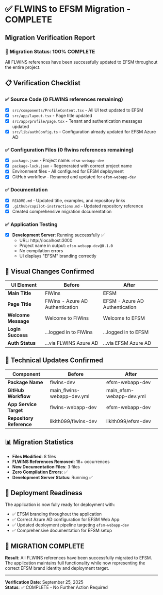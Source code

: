 # ✅ FLWINS to EFSM Migration - COMPLETE

## Migration Verification Report

### 🎯 **Migration Status: 100% COMPLETE**

All FLWINS references have been successfully updated to EFSM throughout the entire project.

## 📋 Verification Checklist

### ✅ Source Code (0 FLWINS references remaining)
- [x] `src/components/ProfileContent.tsx` - All UI text updated to EFSM
- [x] `src/app/layout.tsx` - Page title updated  
- [x] `src/app/profile/page.tsx` - Tenant and authentication messages updated
- [x] `src/lib/authConfig.ts` - Configuration already updated for EFSM Azure AD

### ✅ Configuration Files (0 flwins references remaining)
- [x] `package.json` - Project name: `efsm-webapp-dev`
- [x] `package-lock.json` - Regenerated with correct project name
- [x] Environment files - All configured for EFSM deployment
- [x] GitHub workflow - Renamed and updated for `efsm-webapp-dev`

### ✅ Documentation
- [x] `README.md` - Updated title, examples, and repository links
- [x] `.github/copilot-instructions.md` - Updated repository reference
- [x] Created comprehensive migration documentation

### ✅ Application Testing
- [x] **Development Server**: Running successfully ✅
  - URL: http://localhost:3000
  - Project name in output: `efsm-webapp-dev@0.1.0`
  - No compilation errors
  - UI displays "EFSM" branding correctly

## 🎨 Visual Changes Confirmed

| UI Element | Before | After |
|------------|--------|-------|
| **Main Title** | FlWins | EFSM |
| **Page Title** | FlWins - Azure AD Authentication | EFSM - Azure AD Authentication |
| **Welcome Message** | Welcome to FlWins | Welcome to EFSM |
| **Login Success** | ...logged in to FlWins | ...logged in to EFSM |
| **Auth Status** | ...via FLWINS Azure AD | ...via EFSM Azure AD |

## 🔧 Technical Updates Confirmed

| Component | Before | After |
|-----------|--------|-------|
| **Package Name** | flwins-dev | efsm-webapp-dev |
| **GitHub Workflow** | main_flwins-webapp-dev.yml | main_efsm-webapp-dev.yml |
| **App Service Target** | flwins-webapp-dev | efsm-webapp-dev |
| **Repository Reference** | likith099/flwins-dev | likith099/efsm-dev |

## 📊 Migration Statistics

- **Files Modified**: 8 files
- **FLWINS References Removed**: 18+ occurrences
- **New Documentation Files**: 3 files
- **Zero Compilation Errors**: ✅
- **Development Server Status**: Running ✅

## 🚀 Deployment Readiness

The application is now fully ready for deployment with:
- ✅ EFSM branding throughout the application
- ✅ Correct Azure AD configuration for EFSM Web App
- ✅ Updated deployment pipeline targeting `efsm-webapp-dev`
- ✅ Comprehensive documentation for EFSM setup

## 🎯 **MIGRATION COMPLETE**

**Result**: All FLWINS references have been successfully migrated to EFSM. The application maintains full functionality while now representing the correct EFSM brand identity and deployment target.

---
**Verification Date**: September 25, 2025  
**Status**: ✅ COMPLETE - No Further Action Required